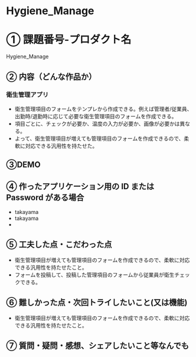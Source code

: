 # Hygiene_Manage

# ① 課題番号-プロダクト名

Hygiene_Manage

## ② 内容（どんな作品か）

### 衛生管理アプリ
- 衛生管理項目のフォームをテンプレから作成できる。例えば管理者/従業員、出勤時/退勤時に応じて必要な衛生管理項目のフォームを作成できる。
- 項目ごとに、チェックが必要か、温度の入力が必要か、画像が必要かは異なる。
- よって、衛生管理項目が増えても管理項目のフォームを作成できるので、柔軟に対応できる汎用性を持たせた。

## ③DEMO



## ④ 作ったアプリケーション用の ID または Password がある場合
- takayama
- takayama
-

## ⑤ 工夫した点・こだわった点

- 衛生管理項目が増えても管理項目のフォームを作成できるので、柔軟に対応できる汎用性を持たせたこと。
- フォームを投稿して、投稿した管理項目のフォームから従業員が衛生チェックできる。

## ⑥ 難しかった点・次回トライしたいこと(又は機能)
- 衛生管理項目が増えても管理項目のフォームを作成できるので、柔軟に対応できる汎用性を持たせたこと。

## ⑦ 質問・疑問・感想、シェアしたいこと等なんでも



